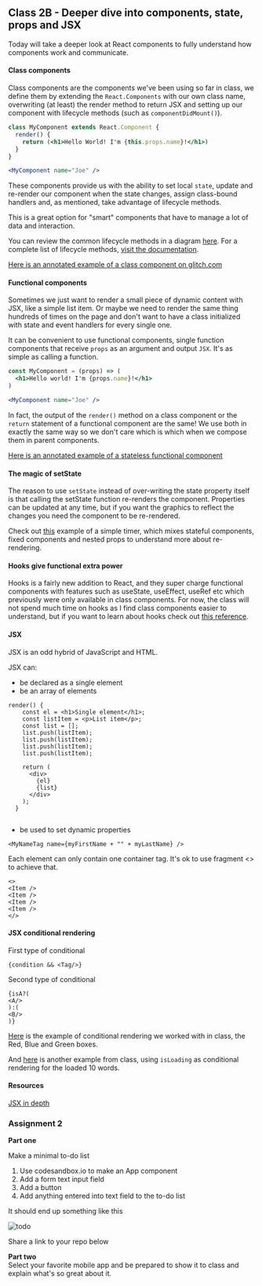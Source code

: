 ## Class 2B - Deeper dive into components, state, props and JSX

Today will take a deeper look at React components to fully understand how components work and communicate.


#### Class components
Class components are the components we've been using so far in class, we define them
by extending the `React.Components` with our own class name, overwriting (at least) 
the render method to return JSX and setting up our component with lifecycle methods (such as `componentDidMount()`).

``` jsx
class MyComponent extends React.Component {
  render() {
    return (<h1>Hello World! I'm {this.props.name}!</h1>)
  }
}

<MyComponent name="Joe" />
```

These components provide us with the ability to set local `state`, update and re-render our component
when the state changes, assign class-bound handlers and, as mentioned, take advantage of lifecycle methods.

This is a great option for "smart" components that have to manage a lot of data and interaction.

You can review the common lifecycle methods in a diagram [here](http://projects.wojtekmaj.pl/react-lifecycle-methods-diagram/).
For a complete list of lifecycle methods, [visit the documentation](https://reactjs.org/docs/react-component.html#componentdidupdate).

[Here is an annotated example of a class component on glitch.com](https://glitch.com/edit/undefined?path=app/components/ComponentWithState.jsx:4:19)


#### Functional components
Sometimes we just want to render a small piece of dynamic content with JSX, like a simple list item.
Or maybe we need to render the same thing hundreds of times on the page and don't want to have a class
initialized with state and event handlers for every single one.

It can be convenient to use functional components, single function components that receive `props` as an argument and output `JSX`.
It's as simple as calling a function.

``` jsx
const MyComponent = (props) => (
  <h1>Hello world! I'm {props.name}!</h1>
)

<MyComponent name="Joe" />
```

In fact, the output of the `render()` method on a class component or the `return` statement of a functional component are the same!
We use both in exactly the same way so we don't care which is which when we compose them in parent components.

[Here is an annotated example of a stateless functional component](https://glitch.com/edit/#!/react-basic?path=app/components/ComponentWithoutState.jsx
)

#### The magic of setState   
The reason to use `setState` instead of over-writing the state property itself is that calling the setState function re-renders the component. Properties can be updated at any time, but if you want the graphics to reflect the changes you need the component to be re-rendered. 

Check out [this](https://codesandbox.io/s/timer-m31y8) example of a simple timer, which mixes stateful components, fixed components and nested props to understand more about re-rendering.


#### Hooks give functional extra power
Hooks is a fairly new addition to React, and they super charge functional components with features such as useState, useEffect, useRef etc which previously were only available in class components. For now, the class will not spend much time on hooks as I find class components easier to understand, but if you want to learn about hooks check out [this reference](https://reactjs.org/docs/hooks-intro.html).


#### JSX

JSX is an odd hybrid of JavaScript and HTML.  

JSX can:   
* be declared as a single element   
* be an array of elements   
 

```
render() {
    const el = <h1>Single element</h1>;
    const listItem = <p>List item</p>;
    const list = [];
    list.push(listItem);
    list.push(listItem);
    list.push(listItem);
    list.push(listItem);

    return (
      <div>
        {el}
        {list}
      </div>
    );
  }
   
```
  
* be used to set dynamic properties   

```
<MyNameTag name={myFirstName + "" + myLastName} />
```   


Each element can only contain one container tag. It's ok to use fragment <> to achieve that.

```
<>
<Item />
<Item />
<Item />
<Item />
</>

```

#### JSX conditional rendering
First type of conditional 

```
{condition && <Tag/>}
```
Second type of conditional

```
{isA?(
<A/>
):(
<B/>
)}
```

[Here](https://codesandbox.io/s/conditional-rendering-4tg4m) is the example of conditional rendering we worked with in class, the Red, Blue and Green boxes.

And [here](https://codesandbox.io/s/words-as-react-jmd92) is another example from class, using `isLoading` as conditional rendering for the loaded 10 words.


#### Resources
[JSX in depth](https://reactjs.org/docs/jsx-in-depth.html)


### Assignment 2
**Part one**

Make a minimal to-do  list

1. Use codesandbox.io to make an App component
2. Add a form text input field
3. Add  a button
4. Add anything entered into text field to the to-do list

It should end up something like this

![todo](https://user-images.githubusercontent.com/203895/152247195-bf3a1e5e-210a-4cff-a539-92b940431660.jpg)

Share a link to your repo  below

**Part two**   
Select your favorite mobile app and be prepared to show it  to class and explain what's so great about it.

